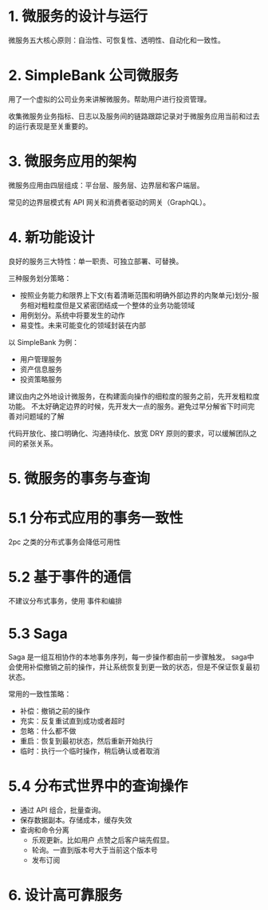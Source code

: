 # 1. 微服务的设计与运行

微服务五大核心原则：自治性、可恢复性、透明性、自动化和一致性。


# 2. SimpleBank 公司微服务

用了一个虚拟的公司业务来讲解微服务。帮助用户进行投资管理。

收集微服务业务指标、日志以及服务间的链路跟踪记录对于微服务应用当前和过去的运行表现是至关重要的。


# 3. 微服务应用的架构

微服务应用由四层组成：平台层、服务层、边界层和客户端层。

常见的边界层模式有 API 网关和消费者驱动的网关（GraphQL）。

# 4. 新功能设计

良好的服务三大特性：单一职责、可独立部署、可替换。

三种服务划分策略：

- 按照业务能力和限界上下文(有着清晰范围和明确外部边界的内聚单元)划分-服务相对粗粒度但是又紧密团结成一个整体的业务功能领域
- 用例划分。系统中将要发生的动作
- 易变性。未来可能变化的领域封装在内部

以 SimpleBank 为例：

- 用户管理服务
- 资产信息服务
- 投资策略服务

建议由内之外地设计微服务，在构建面向操作的细粒度的服务之前，先开发粗粒度功能。
不太好确定边界的时候，先开发大一点的服务。避免过早分解省下时间完善对问题域的了解

代码开放化、接口明确化、沟通持续化、放宽 DRY 原则的要求，可以缓解团队之间的紧张关系。

# 5. 微服务的事务与查询

# 5.1 分布式应用的事务一致性

2pc 之类的分布式事务会降低可用性

# 5.2 基于事件的通信

不建议分布式事务，使用 事件和编排

# 5.3 Saga

Saga 是一组互相协作的本地事务序列，每一步操作都由前一步骤触发。
saga中会使用补偿撤销之前的操作，并让系统恢复到更一致的状态，但是不保证恢复最初状态。

常用的一致性策略：

- 补偿：撤销之前的操作
- 充实：反复重试直到成功或者超时
- 忽略：什么都不做
- 重启：恢复到最初状态，然后重新开始执行
- 临时：执行一个临时操作，稍后确认或者取消

# 5.4 分布式世界中的查询操作

- 通过 API 组合，批量查询。
- 保存数据副本。存储成本，缓存失效
- 查询和命令分离
  - 乐观更新。比如用户 点赞之后客户端先假显。
  - 轮询。一直到版本号大于当前这个版本号
  - 发布订阅

# 6. 设计高可靠服务
